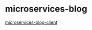 # microservices-blog

[microservices-blog-client](https://github.com/RileySeaburg/microservices-blog-client)